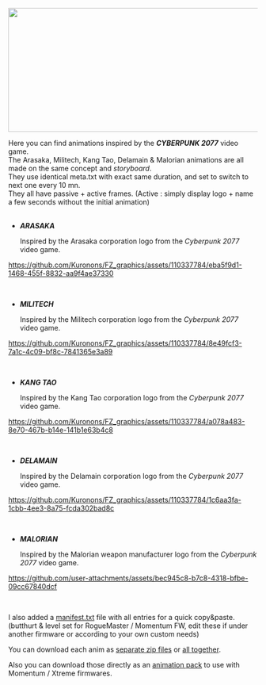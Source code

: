 <p align="center">
<img width="1000" height="250" src="https://github.com/Kuronons/FZ_graphics/assets/110337784/0b9fb5d8-8f47-4a00-afc1-7c2cd11df5c6">
</p>

Here you can find animations inspired by the ***CYBERPUNK 2077*** video game.<BR>
The Arasaka, Militech, Kang Tao, Delamain & Malorian animations are all made on the same concept and *storyboard*.<BR>
They use identical meta.txt with exact same duration, and set to switch to next one every 10 mn.<BR>
They all have passive + active frames. (Active : simply display logo + name a few seconds without the initial animation)
<BR><BR>

   - ___ARASAKA___

      Inspired by the Arasaka corporation logo from the *Cyberpunk 2077* video game.

https://github.com/Kuronons/FZ_graphics/assets/110337784/eba5f9d1-1468-455f-8832-aa9f4ae37330

<BR>

   - ___MILITECH___
      
      Inspired by the Militech corporation logo from the *Cyberpunk 2077* video game.

https://github.com/Kuronons/FZ_graphics/assets/110337784/8e49fcf3-7a1c-4c09-bf8c-7841365e3a89

<BR>

   - ___KANG TAO___
      
      Inspired by the Kang Tao corporation logo from the *Cyberpunk 2077* video game.

https://github.com/Kuronons/FZ_graphics/assets/110337784/a078a483-8e70-467b-b14e-141b1e63b4c8

<BR>

   - ___DELAMAIN___
      
      Inspired by the Delamain corporation logo from the *Cyberpunk 2077* video game.

https://github.com/Kuronons/FZ_graphics/assets/110337784/1c6aa3fa-1cbb-4ee3-8a75-fcda302bad8c

<BR>

   - ___MALORIAN___
      
      Inspired by the Malorian weapon manufacturer logo from the *Cyberpunk 2077* video game.

https://github.com/user-attachments/assets/bec945c8-b7c8-4318-bfbe-09cc67840dcf

<BR>

I also added a [manifest.txt](https://github.com/Kuronons/FZ_graphics/blob/main/Animations/CP77/manifest.txt) file with all entries for a quick copy&paste. (butthurt & level set for RogueMaster / Momentum FW, edit these if under another firmware or according to your own custom needs)

You can download each anim as [separate zip files](https://github.com/Kuronons/FZ_graphics/tree/main/Animations/CP77/Animation_ZIP_files%20(CP77)) or [all together](https://github.com/Kuronons/FZ_graphics/blob/main/Animations/CP77/Kuronons_CP77_Collection%20(5%20animations).zip).

Also you can download those directly as an [animation pack](https://github.com/Kuronons/FZ_graphics/blob/main/Animations/CP77/Kuronons%20-%20CP77%20(Asset%20pack).zip) to use with Momentum / Xtreme firmwares.
